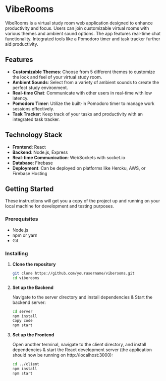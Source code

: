 # VibeRooms

VibeRooms is a virtual study room web application designed to enhance productivity and focus. Users can join customizable virtual rooms with various themes and ambient sound options. The app features real-time chat functionality. Integrated tools like a Pomodoro timer and task tracker further aid productivity.

## Features

- **Customizable Themes**: Choose from 5 different themes to customize the look and feel of your virtual study room.
- **Ambient Sounds**: Select from a variety of ambient sounds to create the perfect study environment.
- **Real-time Chat**: Communicate with other users in real-time with low latency.
- **Pomodoro Timer**: Utilize the built-in Pomodoro timer to manage work sessions effectively.
- **Task Tracker**: Keep track of your tasks and productivity with an integrated task tracker.

## Technology Stack

- **Frontend**: React
- **Backend**: Node.js, Express
- **Real-time Communication**: WebSockets with socket.io
- **Database**: Firebase
- **Deployment**: Can be deployed on platforms like Heroku, AWS, or Firebase Hosting

## Getting Started

These instructions will get you a copy of the project up and running on your local machine for development and testing purposes.

### Prerequisites

- Node.js
- npm or yarn
- Git

### Installing

1. **Clone the repository**

   ```bash
   git clone https://github.com/yourusername/viberooms.git
   cd viberooms

2. **Set up the Backend**

   Navigate to the server directory and install dependencies & Start the backend server:

   ```bash
   cd server
   npm install
   Copy code
   npm start

3. **Set up the Frontend**

   Open another terminal, navigate to the client directory, and install dependencies & start the React development server (the application should now be running on http://localhost:3000):

   ```bash
   cd ../client
   npm install
   npm start

